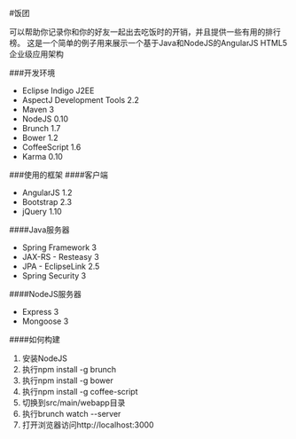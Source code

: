 #饭团

可以帮助你记录你和你的好友一起出去吃饭时的开销，并且提供一些有用的排行榜。
这是一个简单的例子用来展示一个基于Java和NodeJS的AngularJS HTML5企业级应用架构

###开发环境
* Eclipse Indigo J2EE
* AspectJ Development Tools 2.2
* Maven 3
* NodeJS 0.10
* Brunch 1.7
* Bower 1.2
* CoffeeScript 1.6
* Karma 0.10

###使用的框架
####客户端
* AngularJS 1.2
* Bootstrap 2.3
* jQuery 1.10

####Java服务器
* Spring Framework 3
* JAX-RS - Resteasy 3
* JPA - EclipseLink 2.5
* Spring Security 3

####NodeJS服务器
* Express 3
* Mongoose 3

####如何构建
1. 安装NodeJS
2. 执行npm install -g brunch
3. 执行npm install -g bower
4. 执行npm install -g coffee-script
5. 切换到src/main/webapp目录
6. 执行brunch watch --server
7. 打开浏览器访问http://localhost:3000


